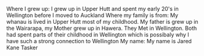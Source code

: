Where I grew up:
	I grew up in Upper Hutt and spent my early 20's in Wellington before I moved to Auckland
Where my family is from:
	My whanau is lived in Upper Hutt most of my childhood. My father is grew up in the Wairarapa, my Mother grew up in Hawera. They Met in Wellington. Both had spent parts of their childhood in Wellington which is possibaly why I have such a strong connection to Wellington
My name:
	My name is Jared Kane Tasker